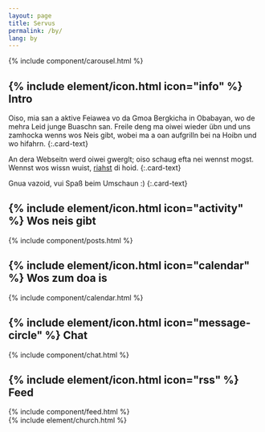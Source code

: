 ```yaml
---
layout: page
title: Servus
permalink: /by/
lang: by
---
```


<div class="row">
  <div class="col-md-6 col-lg-5">
    <div class="card">
{% include component/carousel.html %}
<div class="card-body" markdown="1">
<h2 class="card-title">{% include element/icon.html icon="info" %} Intro</h2>
Oiso, mia san a aktive Feiawea vo da Gmoa Bergkicha in Obabayan, wo de mehra Leid junge Buaschn san. Freile deng ma oiwei wieder übn und uns zamhocka wenns wos Neis gibt, wobei ma a oan aufgrilln bei na Hoibn und wo hifahrn.
{:.card-text}

An dera Webseitn werd oiwei gwerglt; oiso schaug efta nei wennst mogst. Wennst wos wissn wuist, [riahst](/by/kontakt/) di hoid.
{:.card-text}

Gnua vazoid, vui Spaß beim Umschaun :)
{:.card-text}
</div>
    </div>
  </div><!-- col-md-6 col-lg-5 -->
  <div class="col-md-6 col-lg-7">
    <div class="card h-100">
      <div class="card-body">
        <h2 class="card-title">{% include element/icon.html icon="activity" %} Wos neis gibt
        </h2>
{% include component/posts.html %}
      </div>
    </div>
  </div><!-- col-md-6 col-lg-7 -->
</div><!-- row -->
<div class="row top-buffer">
  <div class="col-lg-5">
    <div class="card">
      <div class="card-body">
        <h2 class="card-title">{% include element/icon.html icon="calendar" %} Wos zum doa is
        </h2>
{% include component/calendar.html %}
      </div>
    </div>
  </div><!-- col-lg-5 -->
  <div class="col-lg-7">
    <div class="card h-100">
      <div class="card-body d-flex flex-column">
        <h2 class="card-title">{% include element/icon.html icon="message-circle" %} Chat
        </h2>
{% include component/chat.html %}
      </div>
    </div>
  </div><!-- col-lg-7 -->
</div><!-- row -->
<div class="card top-buffer">
  <div class="card-body">
    <h2 class="card-title">{% include element/icon.html icon="rss" %} Feed
    </h2>
{% include component/feed.html %}
  </div>
</div>
{% include element/church.html %}

